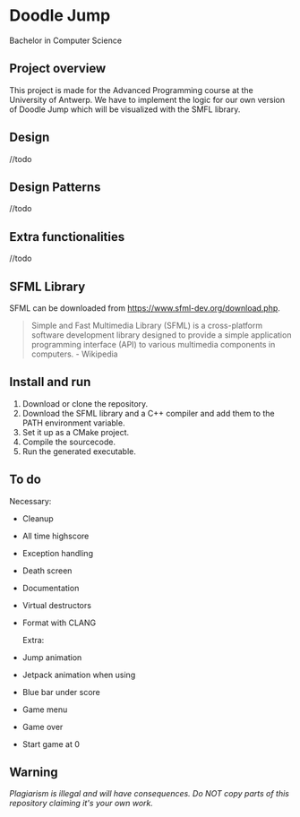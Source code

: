 # Doodle Jump
Bachelor in Computer Science

## Project overview

This project is made for the Advanced Programming course at the University of Antwerp. We have to implement the logic for our own version of Doodle Jump which will be visualized with the SMFL library.

## Design
//todo

## Design Patterns
//todo

## Extra functionalities
//todo

## SFML Library

SFML can be downloaded from https://www.sfml-dev.org/download.php.
> Simple and Fast Multimedia Library (SFML) is a cross-platform software development library designed to provide a simple application programming interface (API) to various multimedia components in computers. - Wikipedia

## Install and run

 1. Download or clone the repository.
 2. Download the SFML library and a C++ compiler and add them to the PATH environment variable.
 3. Set it up as a CMake project.
 4. Compile the sourcecode.
 5. Run the generated executable.

## To do

Necessary:
- Cleanup
- All time highscore
- Exception handling
- Death screen
- Documentation
- Virtual destructors
- Format with CLANG


  Extra:
- Jump animation
- Jetpack animation when using
- Blue bar under score
- Game menu
- Game over
- Start game at 0

## Warning

*Plagiarism is illegal and will have consequences. Do NOT copy parts of this repository claiming it's your own work.*

